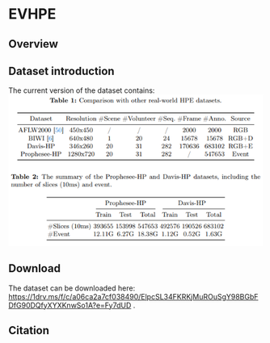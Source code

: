 # EVHPE

## Overview

## Dataset introduction
The current version of the dataset contains:
![image](https://github.com/Jiahui-Yuan-1/EVHPE/blob/main/images/dataset.png)
## Download

The dataset can be downloaded here: https://1drv.ms/f/c/a06ca2a7cf038490/ElpcSL34FKRKjMuROuSgY98BGbFDfG90DQfyXYXKnwSo1A?e=Fy7dUD .

## Citation
